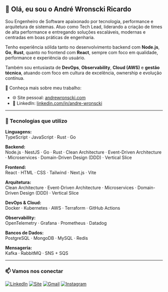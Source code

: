 ## 👋 Olá, eu sou o André Wronscki Ricardo

Sou Engenheiro de Software apaixonado por tecnologia, performance e arquitetura de sistemas. Atuo como Tech Lead, liderando a criação de times de alta performance e entregando soluções escaláveis, modernas e centradas em boas práticas de engenharia.

Tenho experiência sólida tanto no desenvolvimento backend com **Node.js**, **Go**, **Rust**, quanto no frontend com **React**, sempre com foco em qualidade, performance e experiência do usuário.

Também sou entusiasta de **DevOps**, **Observability**, **Cloud (AWS)** e **gestão técnica**, atuando com foco em cultura de excelência, ownership e evolução contínua.

🔗 Conheça mais sobre meu trabalho:
- 🌐 Site pessoal: [andrewronscki.com](https://andrewronscki.com/)
- 💼 LinkedIn: [linkedin.com/in/andre-wronscki](https://www.linkedin.com/in/andre-wronscki/)

---

### 🚀 Tecnologias que utilizo

**Linguagens:**  
TypeScript · JavaScript · Rust · Go

**Backend:**  
Node.js · NestJS · Go · Rust · Clean Architecture · Event-Driven Architecture · Microservices · Domain-Driven Design (DDD) · Vertical Slice

**Frontend:**  
React · HTML · CSS · Tailwind · Next.js · Vite

**Arquitetura:**  
Clean Architecture · Event-Driven Architecture · Microservices · Domain-Driven Design (DDD) · Vertical Slice

**DevOps & Cloud:**  
Docker · Kubernetes · AWS · Terraform · GitHub Actions

**Observability:**  
OpenTelemetry · Grafana · Prometheus · Datadog

**Bancos de Dados:**  
PostgreSQL · MongoDB · MySQL · Redis

**Mensageria:**  
Kafka · RabbitMQ · SNS + SQS

---

### 📫 Vamos nos conectar

[![LinkedIn](https://img.shields.io/badge/-LinkedIn-%230077B5?style=flat&logo=linkedin&logoColor=white)](https://www.linkedin.com/in/andre-wronscki)
[![Site](https://img.shields.io/badge/-andrewronscki.com-000000?style=flat&logo=google-chrome&logoColor=white)](https://andrewronscki.com/)
[![Gmail](https://img.shields.io/badge/-Gmail-%23333?style=flat&logo=gmail&logoColor=white)](mailto:andrewronscki@gmail.com)
[![Instagram](https://img.shields.io/badge/-Instagram-%23E4405F?style=flat&logo=instagram&logoColor=white)](https://instagram.com/andrewronscki)
